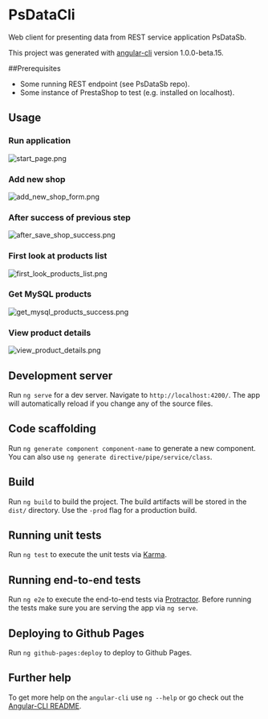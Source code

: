 # PsDataCli
Web client for presenting data from REST service application PsDataSb.

This project was generated with [angular-cli](https://github.com/angular/angular-cli) version 1.0.0-beta.15.

##Prerequisites
- Some running REST endpoint (see PsDataSb repo).
- Some instance of PrestaShop to test (e.g. installed on localhost).


## Usage

### Run application
![start_page.png](https://bitbucket.org/repo/9LqrLo/images/728222632-start_page.png)

### Add new shop
![add_new_shop_form.png](https://bitbucket.org/repo/9LqrLo/images/4054599460-add_new_shop_form.png)

### After success of previous step
![after_save_shop_success.png](https://bitbucket.org/repo/9LqrLo/images/4250909530-after_save_shop_success.png)

### First look at products list
![first_look_products_list.png](https://bitbucket.org/repo/9LqrLo/images/571094697-first_look_products_list.png)

### Get MySQL products
![get_mysql_products_success.png](https://bitbucket.org/repo/9LqrLo/images/1913608407-get_mysql_products_success.png)

### View product details
![view_product_details.png](https://bitbucket.org/repo/9LqrLo/images/130171313-view_product_details.png)

## Development server
Run `ng serve` for a dev server. Navigate to `http://localhost:4200/`. The app will automatically reload if you change any of the source files.

## Code scaffolding

Run `ng generate component component-name` to generate a new component. You can also use `ng generate directive/pipe/service/class`.

## Build

Run `ng build` to build the project. The build artifacts will be stored in the `dist/` directory. Use the `-prod` flag for a production build.

## Running unit tests

Run `ng test` to execute the unit tests via [Karma](https://karma-runner.github.io).

## Running end-to-end tests

Run `ng e2e` to execute the end-to-end tests via [Protractor](http://www.protractortest.org/). 
Before running the tests make sure you are serving the app via `ng serve`.

## Deploying to Github Pages

Run `ng github-pages:deploy` to deploy to Github Pages.

## Further help

To get more help on the `angular-cli` use `ng --help` or go check out the [Angular-CLI README](https://github.com/angular/angular-cli/blob/master/README.md).